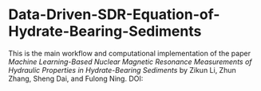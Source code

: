 # Data-Driven-SDR-Equation-of-Hydrate-Bearing-Sediments
This is the main workflow and computational implementation of the paper _Machine Learning-Based Nuclear Magnetic Resonance Measurements of Hydraulic Properties in Hydrate-Bearing Sediments_ by Zikun Li, Zhun Zhang, Sheng Dai, and Fulong Ning. DOI: 
